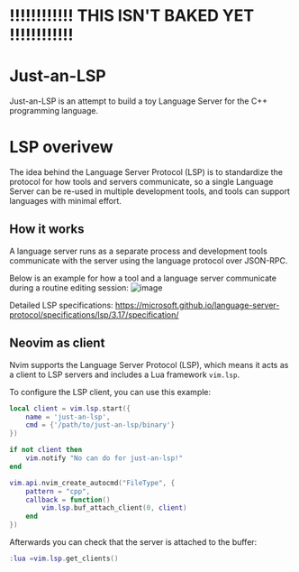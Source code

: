# !!!!!!!!!!!!     THIS ISN'T BAKED YET     !!!!!!!!!!!! 
# Just-an-LSP
Just-an-LSP is an attempt to build a toy Language Server for the C++ programming language.

# LSP overivew
The idea behind the Language Server Protocol (LSP) is to standardize the protocol for how tools and servers communicate, so a single Language Server can be re-used in multiple development tools, and tools can support languages with minimal effort.

## How it works
A language server runs as a separate process and development tools communicate with the server using the language protocol over JSON-RPC. 

Below is an example for how a tool and a language server communicate during a routine editing session:
![image](https://github.com/jkeresman01/Just-an-LSP/assets/165517653/6c92eaf4-3656-48b2-8716-597aab1bea4c)

Detailed LSP specifications: https://microsoft.github.io/language-server-protocol/specifications/lsp/3.17/specification/ 

## Neovim as client
Nvim supports the Language Server Protocol (LSP), which means it acts as a client to LSP servers and includes a Lua framework `vim.lsp`.

To configure the LSP client, you can use this example:

```Lua
local client = vim.lsp.start({
    name = 'just-an-lsp',
    cmd = {'/path/to/just-an-lsp/binary'}
})

if not client then
    vim.notify "No can do for just-an-lsp!"
end

vim.api.nvim_create_autocmd("FileType", {
    pattern = "cpp",
    callback = function()
        vim.lsp.buf_attach_client(0, client)
    end
})
```
Afterwards you can check that the server is attached to the buffer:

```Lua
:lua =vim.lsp.get_clients()
```
